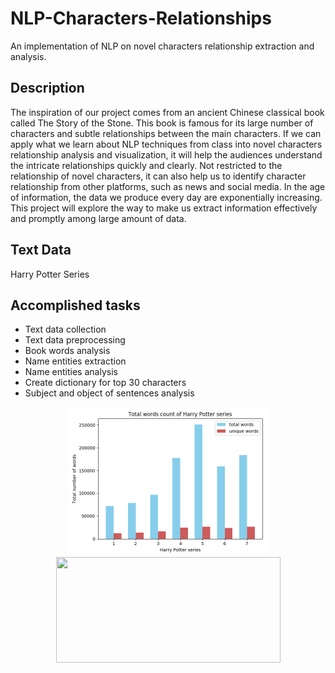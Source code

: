 # NLP-Characters-Relationships

An implementation of NLP on novel characters relationship extraction and analysis.

## Description
The inspiration of our project comes from an ancient Chinese classical book called The Story of the Stone. This book is famous for its large number of characters and subtle relationships between the main characters. If we can apply what we learn about NLP techniques from class into novel characters relationship analysis and visualization, it will help the audiences understand the intricate relationships quickly and clearly. Not restricted to the relationship of novel characters, it can also help us to identify character relationship from other platforms, such as news and social media. In the age of information, the data we produce every day are exponentially increasing. This project will explore the way to make us extract information effectively and promptly among large amount of data.

## Text Data
Harry Potter Series

## Accomplished tasks
* Text data collection
* Text data preprocessing
* Book words analysis
* Name entities extraction
* Name entities analysis 
* Create dictionary for top 30 characters 
* Subject and object of sentences analysis

<div align="center">
<img src="https://github.com/isthatyoung/NLP-Characters-Relationships/blob/master/images/figure1.png" width = "320" height = "240" align=center />
</div> 

<div align="center">
<img src="https://github.com/isthatyoung/Face-emotion-recognition/blob/master/images/Figure%201.png" width = "359" height = "169" align=center />
</div> 
